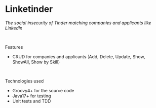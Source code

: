# Linketinder

_The social insecurity of Tinder matching companies and applicants like LinkedIn_

<br>


Features
* CRUD for companies and applicants (Add, Delete, Update, Show, ShowAll, Show by Skill)

<br>

Technologies used
* Groovy4+ for the source code
* Java17+ for testing
* Unit tests and TDD 

<br>




